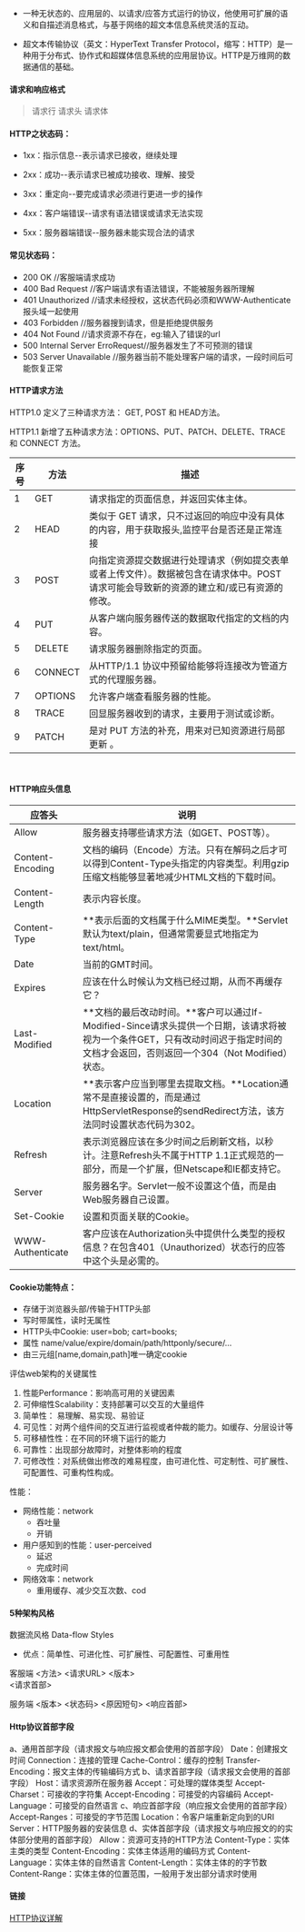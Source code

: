 - 一种无状态的、应用层的、以请求/应答方式运行的协议，他使用可扩展的语义和自描述消息格式，与基于网络的超文本信息系统灵活的互动。

- 超文本传输协议（英文：HyperText Transfer Protocol，缩写：HTTP）是一种用于分布式、协作式和超媒体信息系统的应用层协议。HTTP是万维网的数据通信的基础。

#### 请求和响应格式
> 请求行
> 请求头
> 请求体

#### HTTP之状态码：
- 1xx：指示信息--表示请求已接收，继续处理

- 2xx：成功--表示请求已被成功接收、理解、接受

- 3xx：重定向--要完成请求必须进行更进一步的操作

- 4xx：客户端错误--请求有语法错误或请求无法实现

- 5xx：服务器端错误--服务器未能实现合法的请求

#### 常见状态码：
- 200 OK                        //客服端请求成功
- 400 Bad Request               //客户端请求有语法错误，不能被服务器所理解
- 401 Unauthorized              //请求未经授权，这状态代码必须和WWW-Authenticate报头域一起使用
- 403 Forbidden                 //服务器搜到请求，但是拒绝提供服务
- 404 Not Found                 //请求资源不存在，eg:输入了错误的url
- 500 Internal Server ErroRequest//服务器发生了不可预测的错误
- 503 Server Unavailable        //服务器当前不能处理客户端的请求，一段时间后可能恢复正常

#### HTTP请求方法
HTTP1.0 定义了三种请求方法： GET, POST 和 HEAD方法。

HTTP1.1 新增了五种请求方法：OPTIONS、PUT、PATCH、DELETE、TRACE 和 CONNECT 方法。

| 序号 | 方法   | 描述 |
| ----- | --------- | ----------- |
| 1 | GET |请求指定的页面信息，并返回实体主体。             |
| 2  |  HEAD     | 类似于 GET 请求，只不过返回的响应中没有具体的内容，用于获取报头,监控平台是否还是正常连接    |
| 3  |  POST     |向指定资源提交数据进行处理请求（例如提交表单或者上传文件）。数据被包含在请求体中。POST 请求可能会导致新的资源的建立和/或已有资源的修改。   |
| 4  |  PUT     |从客户端向服务器传送的数据取代指定的文档的内容。   |
| 5  |  DELETE     |请求服务器删除指定的页面。   |
| 6  |  CONNECT     |从HTTP/1.1 协议中预留给能够将连接改为管道方式的代理服务器。   |
| 7  |  OPTIONS     |允许客户端查看服务器的性能。   |
| 8  |  TRACE     |回显服务器收到的请求，主要用于测试或诊断。   |
| 9  |  PATCH     |是对 PUT 方法的补充，用来对已知资源进行局部更新 。   |


​	    		    	


#### HTTP响应头信息
| 应答头 | 说明   |
| ----- | --------- |
| Allow | 服务器支持哪些请求方法（如GET、POST等）。 |
| Content-Encoding | 文档的编码（Encode）方法。只有在解码之后才可以得到Content-Type头指定的内容类型。利用gzip压缩文档能够显著地减少HTML文档的下载时间。 |
| Content-Length | 表示内容长度。 |
| Content-Type | **表示后面的文档属于什么MIME类型。**Servlet默认为text/plain，但通常需要显式地指定为text/html。 |
| Date | 当前的GMT时间。 |
| Expires | 应该在什么时候认为文档已经过期，从而不再缓存它？ |
| Last-Modified | **文档的最后改动时间。**客户可以通过If-Modified-Since请求头提供一个日期，该请求将被视为一个条件GET，只有改动时间迟于指定时间的文档才会返回，否则返回一个304（Not Modified）状态。 |
| Location | **表示客户应当到哪里去提取文档。**Location通常不是直接设置的，而是通过HttpServletResponse的sendRedirect方法，该方法同时设置状态代码为302。 |
| Refresh |  表示浏览器应该在多少时间之后刷新文档，以秒计。注意Refresh头不属于HTTP 1.1正式规范的一部分，而是一个扩展，但Netscape和IE都支持它。 |
| Server | 服务器名字。Servlet一般不设置这个值，而是由Web服务器自己设置。 |
| Set-Cookie | 设置和页面关联的Cookie。 |
| WWW-Authenticate | 客户应该在Authorization头中提供什么类型的授权信息？在包含401（Unauthorized）状态行的应答中这个头是必需的。 |

#### Cookie功能特点：
- 存储于浏览器头部/传输于HTTP头部
- 写时带属性，读时无属性
- HTTP头中Cookie: user=bob; cart=books;
- 属性 name/value/expire/domain/path/httponly/secure/…
- 由三元组[name,domain,path]唯一确定cookie




评估web架构的关键属性
1. 性能Performance：影响高可用的关键因素
2. 可伸缩性Scalability：支持部署可以交互的大量组件
3. 简单性： 易理解、易实现、易验证
4. 可见性：对两个组件间的交互进行监视或者仲裁的能力。如缓存、分层设计等
5. 可移植性性：在不同的环境下运行的能力
6. 可靠性：出现部分故障时，对整体影响的程度
7. 可修改性：对系统做出修改的难易程度，由可进化性、可定制性、可扩展性、可配置性、可重构性构成。



性能：

- 网络性能：network 
  - 吞吐量
  - 开销
- 用户感知到的性能：user-perceived
  - 延迟
  - 完成时间
- 网络效率：network 
  - 重用缓存、减少交互次数、cod


#### 5种架构风格
数据流风格 Data-flow Styles
-  优点：简单性、可进化性、可扩展性、可配置性、可重用性


客服端
<方法> <请求URL> <版本>  
<请求首部>

服务端
<版本> <状态码> <原因短句>
<响应首部>


#### Http协议首部字段

a、通用首部字段（请求报文与响应报文都会使用的首部字段）
Date：创建报文时间
Connection：连接的管理
Cache-Control：缓存的控制
Transfer-Encoding：报文主体的传输编码方式
b、请求首部字段（请求报文会使用的首部字段）
Host：请求资源所在服务器
Accept：可处理的媒体类型
Accept-Charset：可接收的字符集
Accept-Encoding：可接受的内容编码
Accept-Language：可接受的自然语言
c、响应首部字段（响应报文会使用的首部字段）
Accept-Ranges：可接受的字节范围
Location：令客户端重新定向到的URI
Server：HTTP服务器的安装信息
d、实体首部字段（请求报文与响应报文的的实体部分使用的首部字段）
Allow：资源可支持的HTTP方法
Content-Type：实体主类的类型
Content-Encoding：实体主体适用的编码方式
Content-Language：实体主体的自然语言
Content-Length：实体主体的的字节数
Content-Range：实体主体的位置范围，一般用于发出部分请求时使用


#### 链接
[HTTP协议详解](https://blog.csdn.net/weixin_34268169/article/details/91437431)
